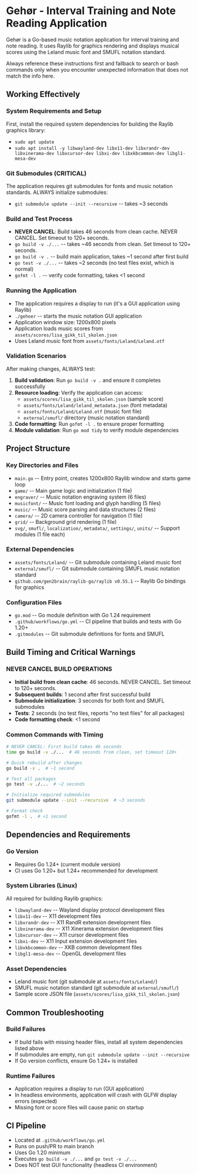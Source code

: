 # Gehør - Interval Training and Note Reading Application

Gehør is a Go-based music notation application for interval training and note reading. It uses Raylib for graphics rendering and displays musical scores using the Leland music font and SMUFL notation standard.

Always reference these instructions first and fallback to search or bash commands only when you encounter unexpected information that does not match the info here.

## Working Effectively

### System Requirements and Setup
First, install the required system dependencies for building the Raylib graphics library:
- `sudo apt update`
- `sudo apt install -y libwayland-dev libx11-dev libxrandr-dev libxinerama-dev libxcursor-dev libxi-dev libxkbcommon-dev libgl1-mesa-dev`

### Git Submodules (CRITICAL)
The application requires git submodules for fonts and music notation standards. ALWAYS initialize submodules:
- `git submodule update --init --recursive` -- takes ~3 seconds

### Build and Test Process
- **NEVER CANCEL**: Build takes 46 seconds from clean cache. NEVER CANCEL. Set timeout to 120+ seconds.
- `go build -v ./...` -- takes ~46 seconds from clean. Set timeout to 120+ seconds. 
- `go build -v .` -- build main application, takes ~1 second after first build
- `go test -v ./...` -- takes ~2 seconds (no test files exist, which is normal)
- `gofmt -l .` -- verify code formatting, takes <1 second

### Running the Application
- The application requires a display to run (it's a GUI application using Raylib)
- `./gehoer` -- starts the music notation GUI application
- Application window size: 1200x800 pixels
- Application loads music scores from `assets/scores/lisa_gikk_til_skolen.json`
- Uses Leland music font from `assets/fonts/Leland/Leland.otf`

### Validation Scenarios
After making changes, ALWAYS test:
1. **Build validation**: Run `go build -v .` and ensure it completes successfully
2. **Resource loading**: Verify the application can access:
   - `assets/scores/lisa_gikk_til_skolen.json` (sample score)
   - `assets/fonts/Leland/leland_metadata.json` (font metadata)  
   - `assets/fonts/Leland/Leland.otf` (music font file)
   - `external/smufl/` directory (music notation standard)
3. **Code formatting**: Run `gofmt -l .` to ensure proper formatting
4. **Module validation**: Run `go mod tidy` to verify module dependencies

## Project Structure

### Key Directories and Files
- `main.go` -- Entry point, creates 1200x800 Raylib window and starts game loop
- `game/` -- Main game logic and initialization (1 file)
- `engraver/` -- Music notation engraving system (6 files)
- `musicfont/` -- Music font loading and glyph handling (5 files)
- `music/` -- Music score parsing and data structures (2 files)
- `camera/` -- 2D camera controller for navigation (1 file)
- `grid/` -- Background grid rendering (1 file)
- `svg/`, `smufl/`, `localization/`, `metadata/`, `settings/`, `units/` -- Support modules (1 file each)

### External Dependencies
- `assets/fonts/Leland/` -- Git submodule containing Leland music font
- `external/smufl/` -- Git submodule containing SMUFL music notation standard
- `github.com/gen2brain/raylib-go/raylib v0.55.1` -- Raylib Go bindings for graphics

### Configuration Files
- `go.mod` -- Go module definition with Go 1.24 requirement
- `.github/workflows/go.yml` -- CI pipeline that builds and tests with Go 1.20+ 
- `.gitmodules` -- Git submodule definitions for fonts and SMUFL

## Build Timing and Critical Warnings

### **NEVER CANCEL BUILD OPERATIONS**
- **Initial build from clean cache**: 46 seconds. NEVER CANCEL. Set timeout to 120+ seconds.
- **Subsequent builds**: 1 second after first successful build
- **Submodule initialization**: 3 seconds for both font and SMUFL submodules
- **Tests**: 2 seconds (no test files, reports "no test files" for all packages)
- **Code formatting check**: <1 second

### Common Commands with Timing
```bash
# NEVER CANCEL: First build takes 46 seconds
time go build -v ./...  # 46 seconds from clean, set timeout 120+

# Quick rebuild after changes  
go build -v .  # ~1 second

# Test all packages
go test -v ./...  # ~2 seconds

# Initialize required submodules
git submodule update --init --recursive  # ~3 seconds

# Format check
gofmt -l .  # <1 second
```

## Dependencies and Requirements

### Go Version
- Requires Go 1.24+ (current module version)
- CI uses Go 1.20+ but 1.24+ recommended for development

### System Libraries (Linux)
All required for building Raylib graphics:
- `libwayland-dev` -- Wayland display protocol development files
- `libx11-dev` -- X11 development files  
- `libxrandr-dev` -- X11 RandR extension development files
- `libxinerama-dev` -- X11 Xinerama extension development files
- `libxcursor-dev` -- X11 cursor development files
- `libxi-dev` -- X11 Input extension development files
- `libxkbcommon-dev` -- XKB common development files
- `libgl1-mesa-dev` -- OpenGL development files

### Asset Dependencies
- Leland music font (git submodule at `assets/fonts/Leland/`)
- SMUFL music notation standard (git submodule at `external/smufl/`)
- Sample score JSON file (`assets/scores/lisa_gikk_til_skolen.json`)

## Common Troubleshooting

### Build Failures
- If build fails with missing header files, install all system dependencies listed above
- If submodules are empty, run `git submodule update --init --recursive`
- If Go version conflicts, ensure Go 1.24+ is installed

### Runtime Failures  
- Application requires a display to run (GUI application)
- In headless environments, application will crash with GLFW display errors (expected)
- Missing font or score files will cause panic on startup

## CI Pipeline
- Located at `.github/workflows/go.yml`
- Runs on push/PR to main branch
- Uses Go 1.20 minimum
- Executes `go build -v ./...` and `go test -v ./...`
- Does NOT test GUI functionality (headless CI environment)